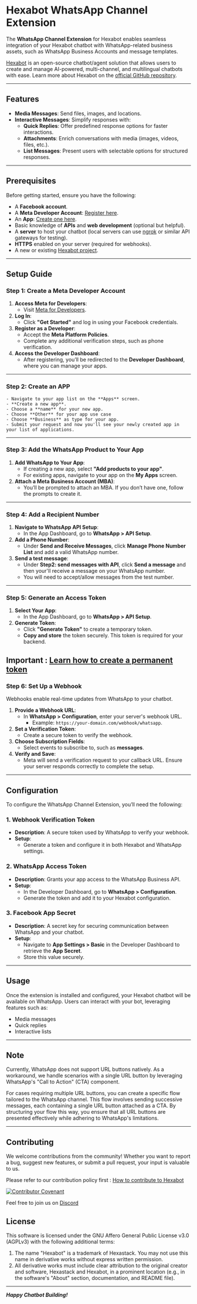 # Hexabot WhatsApp Channel Extension

The **WhatsApp Channel Extension** for Hexabot enables seamless integration of your Hexabot chatbot with WhatsApp-related business assets, such as WhatsApp Business Accounts and message templates.

[Hexabot](https://hexabot.ai/) is an open-source chatbot/agent solution that allows users to create and manage AI-powered, multi-channel, and multilingual chatbots with ease. Learn more about Hexabot on the [official GitHub repository](https://github.com/Hexastack/Hexabot).

---

## Features

- **Media Messages**: Send files, images, and locations.
- **Interactive Messages**: Simplify responses with:
  - **Quick Replies**: Offer predefined response options for faster interactions.
  - **Attachments**: Enrich conversations with media (images, videos, files, etc.).
  - **List Messages**: Present users with selectable options for structured responses.

---

## Prerequisites

Before getting started, ensure you have the following:

- A **Facebook account**.
- A **Meta Developer Account**: [Register here](https://developers.facebook.com/docs/development/register).
- An **App**: [Create one here](https://developers.facebook.com/docs/development/create-an-app).
- Basic knowledge of **APIs** and **web development** (optional but helpful).
- A **server** to host your chatbot (local servers can use [ngrok](https://ngrok.com/) or similar API gateways for testing).
- **HTTPS** enabled on your server (required for webhooks).
- A new or existing [Hexabot project](https://docs.hexabot.ai/quickstart/installation).

---

## Setup Guide

### Step 1: Create a Meta Developer Account

1. **Access Meta for Developers**:
   - Visit [Meta for Developers](https://developers.facebook.com/).
2. **Log In**:
   - Click **"Get Started"** and log in using your Facebook credentials.
3. **Register as a Developer**:
   - Accept the **Meta Platform Policies**.
   - Complete any additional verification steps, such as phone verification.
4. **Access the Developer Dashboard**:
   - After registering, you’ll be redirected to the **Developer Dashboard**, where you can manage your apps.

---

### Step 2: Create an APP

    - Navigate to your app list on the **Apps** screen.
    - **Create a new app**.
    - Choose a **name** for your new app.
    - Choose **Other** for your app use case
    - Choose **Business** as type for your app.
    - Submit your request and now you'll see your newly created app in your list of applications.

---

### Step 3: Add the WhatsApp Product to Your App

1. **Add WhatsApp to Your App**:
   - If creating a new app, select **"Add products to your app"**.
   - For existing apps, navigate to your app on the **My Apps** screen.
2. **Attach a Meta Business Account (MBA)**:
   - You’ll be prompted to attach an MBA. If you don’t have one, follow the prompts to create it.

---

### Step 4: Add a Recipient Number

1. **Navigate to WhatsApp API Setup**:
   - In the App Dashboard, go to **WhatsApp > API Setup**.
2. **Add a Phone Number**:
   - Under **Send and Receive Messages**, click **Manage Phone Number List** and add a valid WhatsApp number.
3. **Send a test message**:
   - Under **Step2: send messages with API**, click **Send a message** and then your'll receive a message on your WhatsApp number.
   - You will need to accept/allow messages from the test number.

---

### Step 5: Generate an Access Token

1. **Select Your App**:
   - In the App Dashboard, go to **WhatsApp > API Setup**.
2. **Generate Token**:
   - Click **"Generate Token"** to create a temporary token.
   - **Copy and store** the token securely. This token is required for your backend.

Important : [Learn how to create a permanent token](https://developers.facebook.com/docs/whatsapp/business-management-api/get-started#1--acquire-an-access-token-using-a-system-user-or-facebook-login)
---

### Step 6: Set Up a Webhook

Webhooks enable real-time updates from WhatsApp to your chatbot.

1. **Provide a Webhook URL**:
   - In **WhatsApp > Configuration**, enter your server's webhook URL.
     - Example: `https://your-domain.com/webhook/whatsapp`.
2. **Set a Verification Token**:
   - Create a secure token to verify the webhook.
3. **Choose Subscription Fields**:
   - Select events to subscribe to, such as **messages**.
4. **Verify and Save**:
   - Meta will send a verification request to your callback URL. Ensure your server responds correctly to complete the setup.

---

## Configuration

To configure the WhatsApp Channel Extension, you’ll need the following:

### 1. Webhook Verification Token

- **Description**: A secure token used by WhatsApp to verify your webhook.
- **Setup**:
  - Generate a token and configure it in both Hexabot and WhatsApp settings.

### 2. WhatsApp Access Token

- **Description**: Grants your app access to the WhatsApp Business API.
- **Setup**:
  - In the Developer Dashboard, go to **WhatsApp > Configuration**.
  - Generate the token and add it to your Hexabot configuration.

### 3. Facebook App Secret

- **Description**: A secret key for securing communication between WhatsApp and your chatbot.
- **Setup**:
  - Navigate to **App Settings > Basic** in the Developer Dashboard to retrieve the **App Secret**.
  - Store this value securely.

---

## Usage

Once the extension is installed and configured, your Hexabot chatbot will be available on WhatsApp. Users can interact with your bot, leveraging features such as:

- Media messages
- Quick replies
- Interactive lists

---

## Note

Currently, WhatsApp does not support URL buttons natively. As a workaround, we handle scenarios with a single URL button by leveraging WhatsApp's "Call to Action" (CTA) component.

For cases requiring multiple URL buttons, you can create a specific flow tailored to the WhatsApp channel. This flow involves sending successive messages, each containing a single URL button attached as a CTA. By structuring your flow this way, you ensure that all URL buttons are presented effectively while adhering to WhatsApp's limitations.

---

## Contributing

We welcome contributions from the community! Whether you want to report a bug, suggest new features, or submit a pull request, your input is valuable to us.

Please refer to our contribution policy first : [How to contribute to Hexabot](https://github.com/Hexastack/Hexabot/blob/main/CONTRIBUTING.md)

[![Contributor Covenant](https://img.shields.io/badge/Contributor%20Covenant-2.1-4baaaa.svg)](https://github.com/Hexastack/Hexabot/blob/main/CODE_OF_CONDUCT.md)

Feel free to join us on [Discord](https://discord.gg/rNb9t2MFkG)

## License

This software is licensed under the GNU Affero General Public License v3.0 (AGPLv3) with the following additional terms:

1. The name "Hexabot" is a trademark of Hexastack. You may not use this name in derivative works without express written permission.
2. All derivative works must include clear attribution to the original creator and software, Hexastack and Hexabot, in a prominent location (e.g., in the software's "About" section, documentation, and README file).

---

**_Happy Chatbot Building!_**
